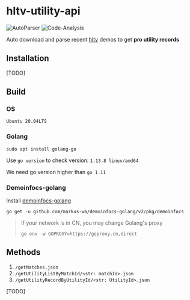 # hltv-utility-api

![AutoParser](https://github.com/hx-w/hltv-utility-api/workflows/AutoParser/badge.svg)
![Code-Analysis](https://github.com/hx-w/hltv-utility-api/workflows/Code-Analysis/badge.svg)

Auto download and parse recent [hltv](https://hltv.org) demos to get **pro utility records**

## Installation

[TODO]

## Build

### OS
`Ubuntu 20.04LTS`

### Golang

`sudo apt install golang-go`

Use `go version` to check version: `1.13.8 linux/amd64`

We need go version higher than `go 1.11`

### Demoinfocs-golang

Install [demoinfocs-golang](https://github.com/markus-wa/demoinfocs-golang)

`go get -u github.com/markus-wa/demoinfocs-golang/v2/pkg/demoinfocs`

> If your network is in CN, you may change Golang's proxy
>
> `go env -w GOPROXY=https://goproxy.cn,direct`


## Methods

1. `/getMatches.json`
2. `/getUtilityListByMatchId/<str: matchId>.json`
3. `/getUtilityRecordByUtilityId/<str: UtilityId>.json`

[TODO]
